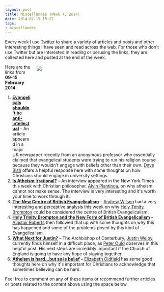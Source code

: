 ```yaml
---
layout: post
title: Miscellanées (Week 7, 2014)
date: 2014-02-15 15:22
tags:
- miscellanées
---
```

Every week I use <a href="http://twitter.com/jakebelder">Twitter</a> to share a variety of articles and posts and other interesting things I have seen and read across the web. For those who don't use Twitter but are interested in reading or perusing the links, they are collected here and posted at the end of the week.

<div style="float: right; margin: 5px 1px 0px 20px; width: 400px; height: 276px;"><img src="https://dl.dropboxusercontent.com/u/3897986/Jake%20Blog%20Images/uni_lecture.JPG"></div>
Here are the links from <strong>09-15 February 2014</strong>.

<ol>
<li><strong><a href="http://bit.ly/NxxxA2">Evangelicals shouldn't be anti-intellectual</a></strong> – An article appeared in a major UK newspaper recently from an anonymous professor who essentially claimed that evangelical students were trying to run his religion course because they wouldn't engage with beliefs other than their own. <a href="http://twitter.com/davebish">Dave Bish</a> offers a helpful response here with some thoughts on how Christians should engage in university settings.</li>

<li><strong><a href="http://nyti.ms/NxxG6o">Is Atheism Irrational?</a></strong> – An interview appeared in the New York Times this week with Christian philosopher, <a href="http://en.wikipedia.org/wiki/Alvin_Plantinga">Alvin Plantinga</a>, on why atheism cannot not make sense. The interview is very interesting and it's worth your time to work through it.</li>

<li><strong><a href="http://bit.ly/1eWsxyq">The New Centre of British Evangelicalism</a></strong> – <a href="http://twitter.com/AJWTheology">Andrew Wilson</a> had a very interesting and perceptive analysis this week on why <a href="http://htb.org.uk">Holy Trinity Brompton</a> could be considered the centre of British Evangelicalism.</li>

<li><strong><a href="http://bit.ly/1eWsCSR">Holy Trinity Brompton and the New Form of British Evangelicalism</a></strong> – <a href="http://twitter.com/zugzwanged">Alastair Roberts</a> then followed that up with some thoughts on why this has happened and some of the problems posed by this kind of Evangelicalism.</li>

<li><strong><a href="http://bit.ly/1eWsTVX">What Next for Justin?</a></strong> – The Archbishop of Canterbury, <a href="http://twitter.com/JustinWelby">Justin Welby</a>, currently finds himself in a difficult place, as <a href="http://twitter.com/PeterOuld">Peter Ould</a> observes in this helpful post. His next steps are incredibly important if the Church of England is going to have any hope of staying together.</li>

<li><strong><a href="http://bit.ly/1gu7AuD">Atheism is hard…but so is belief</a></strong> – <a href="http://twitter.com/TheosElizabeth">Elizabeth Oldfield</a> has some good thoughts here on why it's important for Christians to acknowledge that sometimes believing can be hard.</li>
</ol>

Feel free to comment on any of these items or recommend further articles or posts related to the content above using the space below.
